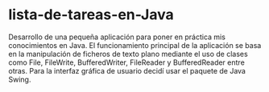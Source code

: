 # lista-de-tareas-en-Java
Desarrollo de una pequeña aplicación para poner en práctica mis conocimientos en Java.
El funcionamiento principal de la aplicación se basa en la manipulación de ficheros de texto plano mediante el uso de clases como File, FileWrite, BufferedWriter, FileReader y BufferedReader entre otras.
Para la interfaz gráfica de usuario decidí usar el paquete de Java Swing.
